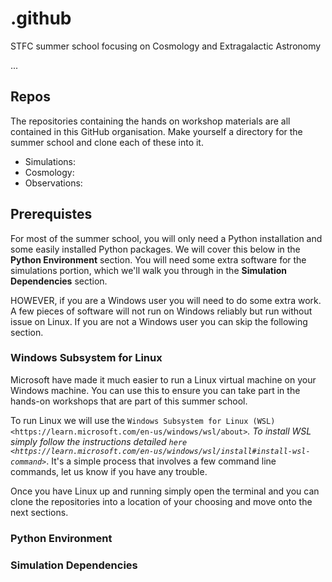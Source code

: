 # .github
STFC summer school focusing on Cosmology and Extragalactic Astronomy

...

## Repos

The repositories containing the hands on workshop materials are all contained in this GitHub organisation. Make yourself a directory for the summer school and clone each of these into it.

- Simulations:
- Cosmology:
- Observations:

## Prerequistes

For most of the summer school, you will only need a Python installation and some easily installed Python packages. We will cover this below in the **Python Environment** section. You will need some extra software for the simulations portion, which we'll walk you through in the **Simulation Dependencies** section.

HOWEVER, if you are a Windows user you will need to do some extra work. A few pieces of software will not run on Windows reliably but run without issue on Linux. If you are not a Windows user you can skip the following section.

### Windows Subsystem for Linux

Microsoft have made it much easier to run a Linux virtual machine on your Windows machine. You can use this to ensure you can take part in the hands-on workshops that are part of this summer school.

To run Linux we will use the `Windows Subsystem for Linux (WSL) <https://learn.microsoft.com/en-us/windows/wsl/about>`_. To install WSL simply follow the instructions detailed `here <https://learn.microsoft.com/en-us/windows/wsl/install#install-wsl-command>`_. It's a simple process that involves a few command line commands, let us know if you have any trouble.

Once you have Linux up and running simply open the terminal and you can clone the repositories into a location of your choosing and move onto the next sections.

### Python Environment

### Simulation Dependencies
